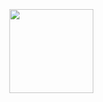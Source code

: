 <a href="https://ci.appveyor.com/project/Slava/player" width="300">
<image src="https://ci.appveyor.com/api/projects/status/br2lpj65mwdt93vx/branch/master" width="150">
</a>
